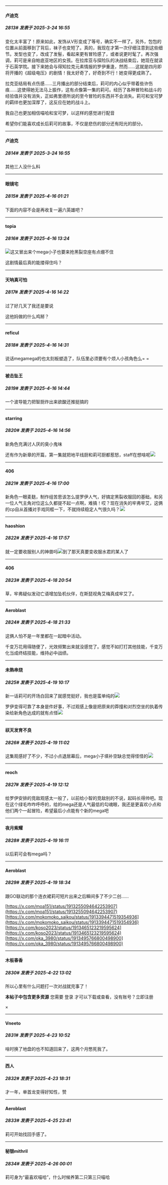 ﻿
*****

####  卢迪克  
##### 2813#       发表于 2025-3-24 16:55

变化太丰富了！原来如此，发饰从V形变成了等号，确实不一样了。另外，包包的位置从前面移到了背后，袜子也变短了。真的，我现在才第一次仔细注意到这些细节。发型也变了，改成了发髻，看起来更有冒险感了，或者说更时髦了。再次强调，莉可是来自帕底亚地区的女孩。在拉库亚与探险队的决战结束后，她现在就读于石英学院。接下来她会与得知拉克元素情报的罗伊重逢，然而……这就是四月即将开播的《超级电压》的剧情！我太好奇了，好奇到不行！她变得更成熟了。

拉克亚结局有点伤感……三月播出的部分结束后，莉可的内心似乎带着些许伤痕……这使得她无法马上振作，这有点像第一集的莉可。经历了各种冒险和战斗的经验值并没有消失，正如弗里德所说的至今冒险的东西并不会消失。莉可和宝可梦的羁绊也更加深厚了，这反应在她的战斗上。

我自己也更加相信喵哈和宝可梦，以这样的感觉进行配音

希望你们能喜欢成长后莉可的故事，不仅是悲伤的部分还有阳光的部分。

*****

####  卢迪克  
##### 2814#       发表于 2025-3-24 16:55

其他三人没什么料

*****

####  眼镜宅  
##### 2815#       发表于 2025-4-16 01:21

下面的内容不会是再收复一遍六英雄吧？


*****

####  topia  
##### 2816#       发表于 2025-4-16 13:24

<img src="https://static.stage1st.com/image/smiley/face2017/001.png" referrerpolicy="no-referrer">这又冒出来个mega小子也要来抢黑裂空座有点绷不住

这剧情最后真的能搂得住吗？


*****

####  天呐真可怕  
##### 2817#       发表于 2025-4-16 14:22

过了好几天了我还是要说

这他妈做的什么鸡掰？


*****

####  reficul  
##### 2818#       发表于 2025-4-16 14:31

说话megamega的也太刻板塑造了，队伍里必须要有个烦人小孩角色么= =


*****

####  被击坠王  
##### 2819#       发表于 2025-4-16 14:44

一个波导能力把智厨炸出来欲酸还推挺搞的


*****

####  starring  
##### 2820#       发表于 2025-4-16 14:56

新角色充满讨人厌的臭小鬼味

还有作为新章的开篇，第一集就把地平线厨和莉可厨都惹怒，staff在想啥呢<img src="https://static.stage1st.com/image/smiley/face2017/001.png" referrerpolicy="no-referrer">


*****

####  406  
##### 2821#       发表于 2025-4-16 17:00

新角色一眼麦麸，制作组苦思该怎么提罗伊人气，好搞定黑裂收服回的基础，和另一位人气主角对位这么久都提不起一点啊，难搞！哎？现在消失的牢弗牢艾，这俩的cp自从首播对手戏同框一下，不就持续稳定人气很久吗？<img src="https://static.stage1st.com/image/smiley/face2017/084.png" referrerpolicy="no-referrer">


*****

####  haoshion  
##### 2822#       发表于 2025-4-16 17:57

就一定要收服别人的神兽吗<img src="https://static.stage1st.com/image/smiley/face2017/066.png" referrerpolicy="no-referrer">到了那天真要变收服水君的某人了


*****

####  406  
##### 2823#       发表于 2025-4-18 20:54

草，牢弗疑似发动亡语增加坠机伙伴，在斯琵视角艾梅真成牢艾了。


*****

####  Aeroblast  
##### 2824#       发表于 2025-4-18 21:33

这俩人怕不是一年里都在一起暗中活动。

千变万花用得随便了，光效频繁出来就没感觉了。感觉不如打打其他技能，千变万化当成终结技能，维持必中战绩。


*****

####  未熟串烧  
##### 2825#       发表于 2025-4-19 10:17

新一话莉可的开场白回来了就感觉挺好，我也是蛮单纯的<img src="https://static.stage1st.com/image/smiley/face2017/051.png" referrerpolicy="no-referrer">

罗伊变得可靠了本身是件好事，不过观感上像是把原来的莽撞和对烈空坐的执着传染给新角色达成的就有点怪<img src="https://static.stage1st.com/image/smiley/face2017/068.png" referrerpolicy="no-referrer">


*****

####  祆天发育不良  
##### 2826#       发表于 2025-4-19 11:02

这集观感好了不少，不过小点退居幕后，mega小子填补空缺总觉得怪怪的<img src="https://static.stage1st.com/image/smiley/face2017/001.png" referrerpolicy="no-referrer">


*****

####  reoch  
##### 2827#       发表于 2025-4-19 12:12

给罗伊安排的竞敌观感太一般了，以前给小智的竞敌别的不说，起码长得帅吧。现在这个绿毛咋咋呼呼的，给的mega还是人气最低的勾魂眼，我还是更喜欢小点和他们两个一起冒险，希望最后小点能有个新的mega吧


*****

####  夜月紫耀  
##### 2828#       发表于 2025-4-19 16:11

以后莉可会有mega吗？


*****

####  Aeroblast  
##### 2829#       发表于 2025-4-19 18:34

跟GO联动的那个连衣裙莉可短片出来之后瞬间多了不少二创……

[https://x.com/moa151/status/1913255094642253907](https://x.com/moa151/status/1913255094642253907)
[https://x.com/mokomoko_saikou/status/1913394471519354936](https://x.com/mokomoko_saikou/status/1913394471519354936)
[https://x.com/koso2023/status/1913465123219595624](https://x.com/koso2023/status/1913465123219595624)
[https://x.com/oka_3980/status/1913495766800498900](https://x.com/oka_3980/status/1913495766800498900)


*****

####  木板春香  
##### 2830#       发表于 2025-4-22 13:02

所以心里有什么问题打一次对战就完事了！

<strong>本帖子中包含更多资源</strong>
您需要 登录 才可以下载或查看，没有账号？立即注册 

×


*****

####  Vneeto  
##### 2831#       发表于 2025-4-23 10:52

啥时换了地盘的也不知道回来了，这两个月憋死我了。


*****

####  西人  
##### 2832#       发表于 2025-4-23 18:31

才一年，单首龙变得好知性，赞


*****

####  Aeroblast  
##### 2833#       发表于 2025-4-25 23:41

莉可开始找回手感了。


*****

####  秘银mithril  
##### 2834#       发表于 2025-4-26 00:01

莉可身为“最喜欢喵哈”，什么时候养第二只第三只喵哈


